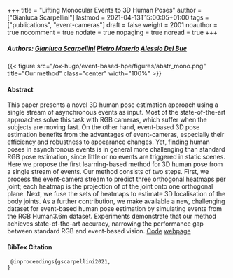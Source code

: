 +++
title = "Lifting Monocular Events to 3D Human Poses"
author = ["Gianluca Scarpellini"]
lastmod = 2021-04-13T15:00:05+01:00
tags = ["publications", "event-cameras"]
draft = false
weight = 2001
noauthor = true
nocomment = true
nodate = true
nopaging = true
noread = true
+++

##### Authors: [Gianluca Scarpellini](https://scarpellini.dev/) [Pietro Morerio](https://scholar.google.com/citations?user=lPV9rbkAAAAJ&hl=it&oi=ao) [Alessio Del Bue](https://scholar.google.com/citations?user=LUzvbGIAAAAJ&hl=it&oi=ao)

{{< figure src="/ox-hugo/event-based-hpe/figures/abstr_mono.png" title="Our method" class="center" width="100%" >}}


#### Abstract
This paper presents a novel 3D human pose estimation approach using a single
stream of asynchronous events as input. Most of the state-of-the-art approaches
solve this task with RGB cameras, which suffer when the subjects are moving
fast. On the other hand, event-based 3D pose estimation benefits from the
advantages of event-cameras, especially their efficiency and robustness to
appearance changes. Yet, finding human poses in asynchronous events is in
general more challenging than standard RGB pose estimation, since little or no
events are triggered in static scenes. Here we propose the first learning-based
method for 3D human pose from a single stream of events. Our method consists of
two steps. First, we process the event-camera stream to predict three orthogonal
heatmaps per joint; each heatmap is the projection of of the joint onto one
orthogonal plane. Next, we fuse the sets of heatmaps to estimate 3D localisation
of the body joints. As a further contribution, we make available a new,
challenging dataset for event-based human pose estimation by simulating events
from the RGB Human3.6m dataset. Experiments demonstrate that our method
achieves state-of-the-art accuracy, narrowing the performance gap between
standard RGB and event-based vision.
[Code](https://github.com/gianscarpe/event-based-monocular-hpe)
[webpage](https://iit-pavis.github.io/lifting_events_to_3d_hpe/)

#### BibTex Citation
```
 @inproceedings{gscarpellini2021,
}
```


